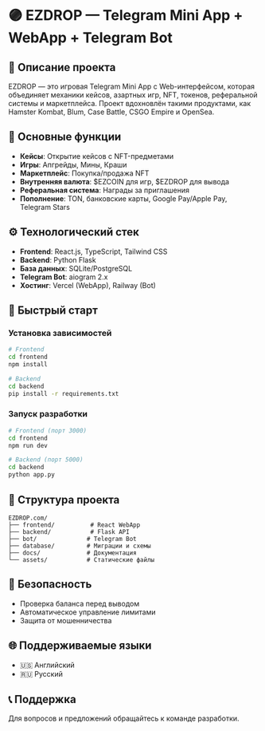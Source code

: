# 🟣 EZDROP — Telegram Mini App + WebApp + Telegram Bot

## 📌 Описание проекта

EZDROP — это игровая Telegram Mini App с Web-интерфейсом, которая объединяет механики кейсов, азартных игр, NFT, токенов, реферальной системы и маркетплейса. Проект вдохновлён такими продуктами, как Hamster Kombat, Blum, Case Battle, CSGO Empire и OpenSea.

## 💠 Основные функции

- **Кейсы**: Открытие кейсов с NFT-предметами
- **Игры**: Апгрейды, Мины, Краши
- **Маркетплейс**: Покупка/продажа NFT
- **Внутренняя валюта**: $EZCOIN для игр, $EZDROP для вывода
- **Реферальная система**: Награды за приглашения
- **Пополнение**: TON, банковские карты, Google Pay/Apple Pay, Telegram Stars

## ⚙️ Технологический стек

- **Frontend**: React.js, TypeScript, Tailwind CSS
- **Backend**: Python Flask
- **База данных**: SQLite/PostgreSQL
- **Telegram Bot**: aiogram 2.x
- **Хостинг**: Vercel (WebApp), Railway (Bot)

## 🚀 Быстрый старт

### Установка зависимостей

```bash
# Frontend
cd frontend
npm install

# Backend
cd backend
pip install -r requirements.txt
```

### Запуск разработки

```bash
# Frontend (порт 3000)
cd frontend
npm run dev

# Backend (порт 5000)
cd backend
python app.py
```

## 📁 Структура проекта

```
EZDROP.com/
├── frontend/          # React WebApp
├── backend/           # Flask API
├── bot/              # Telegram Bot
├── database/         # Миграции и схемы
├── docs/             # Документация
└── assets/           # Статические файлы
```

## 🔐 Безопасность

- Проверка баланса перед выводом
- Автоматическое управление лимитами
- Защита от мошенничества

## 🌐 Поддерживаемые языки

- 🇺🇸 Английский
- 🇷🇺 Русский

## 📞 Поддержка

Для вопросов и предложений обращайтесь к команде разработки. 